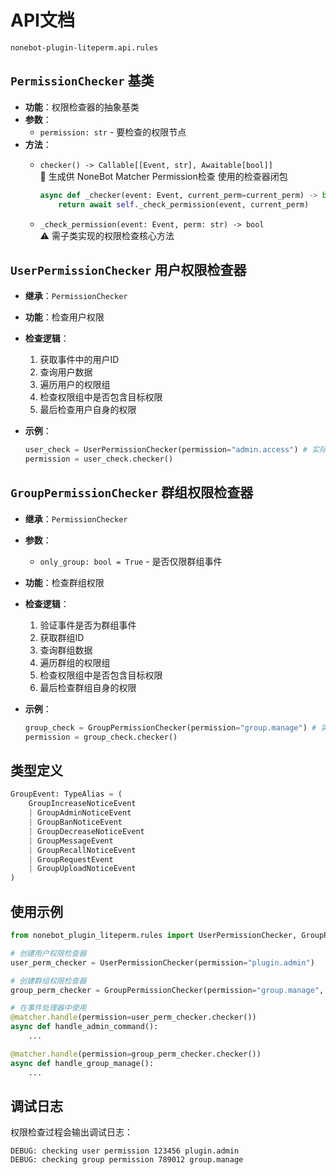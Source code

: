 # API文档


`nonebot-plugin-liteperm.api.rules`

## `PermissionChecker` 基类

- **功能**：权限检查器的抽象基类
- **参数**：
  - `permission: str` - 要检查的权限节点
- **方法**：
  - `checker() -> Callable[[Event, str], Awaitable[bool]]`  
    📌 生成供 NoneBot Matcher Permission检查 使用的检查器闭包  

    ```python
    async def _checker(event: Event, current_perm=current_perm) -> bool:
        return await self._check_permission(event, current_perm)
    ```

  - `_check_permission(event: Event, perm: str) -> bool`  
    ⚠️ 需子类实现的权限检查核心方法

## `UserPermissionChecker` 用户权限检查器

- **继承**：`PermissionChecker`
- **功能**：检查用户权限
- **检查逻辑**：
  1. 获取事件中的用户ID
  2. 查询用户数据
  3. 遍历用户的权限组
  4. 检查权限组中是否包含目标权限
  5. 最后检查用户自身的权限
- **示例**：

  ```python
  user_check = UserPermissionChecker(permission="admin.access") # 实际替换为你的权限节点
  permission = user_check.checker()


## `GroupPermissionChecker` 群组权限检查器

- **继承**：`PermissionChecker`
- **参数**：
  - `only_group: bool = True` - 是否仅限群组事件
- **功能**：检查群组权限
- **检查逻辑**：
  1. 验证事件是否为群组事件
  2. 获取群组ID
  3. 查询群组数据
  4. 遍历群组的权限组
  5. 检查权限组中是否包含目标权限
  6. 最后检查群组自身的权限
- **示例**：

  ```python
  group_check = GroupPermissionChecker(permission="group.manage") # 实际替换为你的权限节点
  permission = group_check.checker()


## 类型定义

```python
GroupEvent: TypeAlias = (
    GroupIncreaseNoticeEvent
    | GroupAdminNoticeEvent
    | GroupBanNoticeEvent
    | GroupDecreaseNoticeEvent
    | GroupMessageEvent
    | GroupRecallNoticeEvent
    | GroupRequestEvent
    | GroupUploadNoticeEvent
)
```

## 使用示例

```python
from nonebot_plugin_liteperm.rules import UserPermissionChecker, GroupPermissionChecker

# 创建用户权限检查器
user_perm_checker = UserPermissionChecker(permission="plugin.admin")

# 创建群组权限检查器
group_perm_checker = GroupPermissionChecker(permission="group.manage", only_group=True)

# 在事件处理器中使用
@matcher.handle(permission=user_perm_checker.checker())
async def handle_admin_command():
    ...

@matcher.handle(permission=group_perm_checker.checker())
async def handle_group_manage():
    ...
```

## 调试日志

权限检查过程会输出调试日志：

```shell
DEBUG: checking user permission 123456 plugin.admin
DEBUG: checking group permission 789012 group.manage
```
